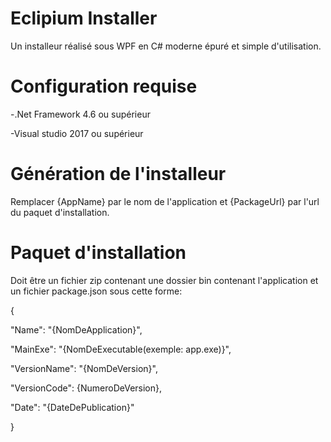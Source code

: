 # Eclipium Installer

Un installeur réalisé sous WPF en C# moderne épuré et simple d'utilisation.

# Configuration requise
-.Net Framework 4.6 ou supérieur

-Visual studio 2017 ou supérieur

# Génération de l'installeur

Remplacer {AppName} par le nom de l'application et {PackageUrl} par l'url du paquet d'installation.

# Paquet d'installation

Doit être un fichier zip contenant une dossier bin contenant l'application et un fichier package.json sous cette forme:

{

"Name": "{NomDeApplication}",

"MainExe": "{NomDeExecutable(exemple: app.exe)}",

"VersionName": "{NomDeVersion}",

"VersionCode": {NumeroDeVersion},

"Date": "{DateDePublication}"

}
